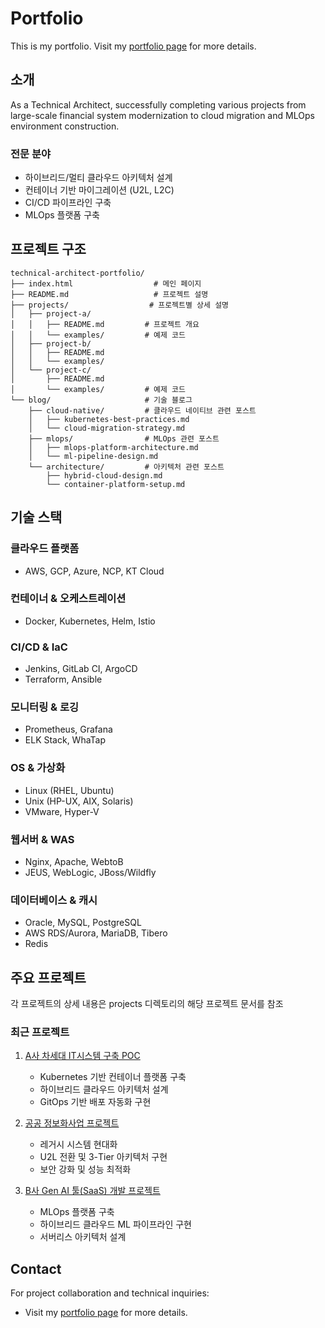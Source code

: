 # Portfolio

This is my portfolio.
Visit my [portfolio page](https://aja2k.github.io/pp/) for more details.

## 소개

As a Technical Architect, successfully completing various projects from large-scale financial system modernization to cloud migration and MLOps environment construction.

### 전문 분야
- 하이브리드/멀티 클라우드 아키텍처 설계
- 컨테이너 기반 마이그레이션 (U2L, L2C)
- CI/CD 파이프라인 구축
- MLOps 플랫폼 구축

## 프로젝트 구조
```
technical-architect-portfolio/
├── index.html                  # 메인 페이지
├── README.md                   # 프로젝트 설명
├── projects/                  # 프로젝트별 상세 설명
│   ├── project-a/          
│   │   ├── README.md         # 프로젝트 개요
│   │   └── examples/         # 예제 코드
│   ├── project-b/         
│   │   ├── README.md
│   │   └── examples/
│   └── project-c/           
│       ├── README.md
│       └── examples/         # 예제 코드
└── blog/                     # 기술 블로그
    ├── cloud-native/         # 클라우드 네이티브 관련 포스트
    │   ├── kubernetes-best-practices.md
    │   └── cloud-migration-strategy.md
    ├── mlops/                # MLOps 관련 포스트
    │   ├── mlops-platform-architecture.md
    │   └── ml-pipeline-design.md
    └── architecture/         # 아키텍처 관련 포스트
        ├── hybrid-cloud-design.md
        └── container-platform-setup.md
```

## 기술 스택

### 클라우드 플랫폼
- AWS, GCP, Azure, NCP, KT Cloud

### 컨테이너 & 오케스트레이션
- Docker, Kubernetes, Helm, Istio

### CI/CD & IaC
- Jenkins, GitLab CI, ArgoCD
- Terraform, Ansible

### 모니터링 & 로깅
- Prometheus, Grafana
- ELK Stack, WhaTap

### OS & 가상화
- Linux (RHEL, Ubuntu)
- Unix (HP-UX, AIX, Solaris)
- VMware, Hyper-V

### 웹서버 & WAS
- Nginx, Apache, WebtoB
- JEUS, WebLogic, JBoss/Wildfly

### 데이터베이스 & 캐시
- Oracle, MySQL, PostgreSQL
- AWS RDS/Aurora, MariaDB, Tibero
- Redis

## 주요 프로젝트

각 프로젝트의 상세 내용은 projects 디렉토리의 해당 프로젝트 문서를 참조

### 최근 프로젝트

1. [A사 차세대 IT시스템 구축 POC](/projects/project-a)
   - Kubernetes 기반 컨테이너 플랫폼 구축
   - 하이브리드 클라우드 아키텍처 설계
   - GitOps 기반 배포 자동화 구현

2. [공공 정보화사업 프로젝트](/projects/project2)
   - 레거시 시스템 현대화
   - U2L 전환 및 3-Tier 아키텍처 구현
   - 보안 강화 및 성능 최적화

3. [B사 Gen AI 툴(SaaS) 개발 프로젝트](/projects/project3)
   - MLOps 플랫폼 구축
   - 하이브리드 클라우드 ML 파이프라인 구현
   - 서버리스 아키텍처 설계

## Contact

For project collaboration and technical inquiries:

- Visit my [portfolio page](https://aja2k.github.io/pp/) for more details.